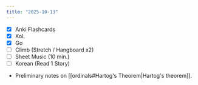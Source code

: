 ```yaml
---
title: "2025-10-13"
---
```


- [x] Anki Flashcards
- [x] KoL
- [x] Go
- [ ] Climb (Stretch / Hangboard x2)
- [ ] Sheet Music (10 min.)
- [ ] Korean (Read 1 Story)

* Preliminary notes on [[ordinals#Hartog's Theorem|Hartog's theorem]].
